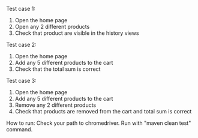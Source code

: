 Test case 1:
1. Open the home page
2. Open any 2 different products
3. Check that product are visible in the history views

Test case 2:
1. Open the home page
2. Add any 5 different products to the cart
3. Check that the total sum is correct

Test case 3:
1. Open the home page
2. Add any 5 different products to the cart
3. Remove any 2 different products
4. Check that products are removed from the cart and total sum is correct


How to run:
Check your path to chromedriver.
Run with "maven clean test" command.
